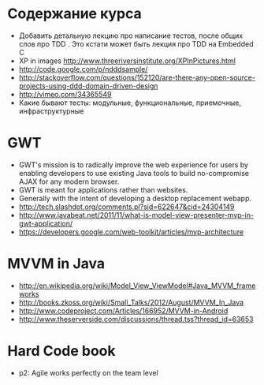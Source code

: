 # Содержание курса
  - Добавить детальную лекцию про написание тестов, после общих слов про TDD
    . Это кстати может быть лекция про TDD на Embedded C
  - XP in images <http://www.threeriversinstitute.org/XPInPictures.html>
  - <http://code.google.com/p/ndddsample/>
  - <http://stackoverflow.com/questions/152120/are-there-any-open-source-projects-using-ddd-domain-driven-design>
  - <http://vimeo.com/34365549>
  - Какие бывают тесты: модульные, функциональные, приемочные, инфраструктурные

# GWT
  - GWT's mission is to radically improve the web experience for users by enabling developers to 
    use existing Java tools to build no-compromise AJAX for any modern browser.
  - GWT is meant for applications rather than websites.
  - Generally with the intent of developing a desktop replacement webapp.
  - <http://tech.slashdot.org/comments.pl?sid=622647&cid=24304149>
  - <http://www.javabeat.net/2011/11/what-is-model-view-presenter-mvp-in-gwt-application/>
  - <https://developers.google.com/web-toolkit/articles/mvp-architecture>

# MVVM in Java 
  - <http://en.wikipedia.org/wiki/Model_View_ViewModel#Java_MVVM_frameworks>
  - <http://books.zkoss.org/wiki/Small_Talks/2012/August/MVVM_In_Java>
  - <http://www.codeproject.com/Articles/166952/MVVM-in-Android>
  - <http://www.theserverside.com/discussions/thread.tss?thread_id=63653>

# Hard Code book
  - p2: Agile works perfectly on the team level
 